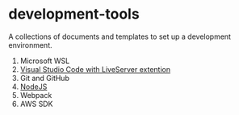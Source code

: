 # development-tools
A collections of documents and templates to set up a development environment.

1. Microsoft WSL
2. [Visual Studio Code with LiveServer extention](VC.md)
3. Git and GitHub
4. [NodeJS](nodejs.md)
5. Webpack
6. AWS SDK
